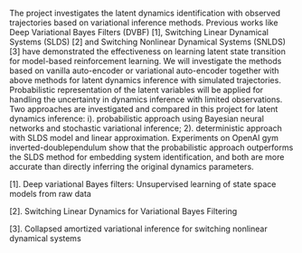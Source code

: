 The project investigates the latent dynamics identification with observed trajectories based on variational inference methods. Previous works like Deep Variational Bayes Filters (DVBF) [1], Switching Linear Dynamical Systems (SLDS) [2] and Switching Nonlinear Dynamical Systems (SNLDS) [3] have demonstrated the effectiveness on learning latent state transition for model-based reinforcement learning. We will investigate the methods based on vanilla auto-encoder or variational auto-encoder together with above methods for latent dynamics inference with simulated trajectories. Probabilistic representation of the latent variables will be applied for handling the uncertainty in dynamics inference with limited observations. Two approaches are investigated and compared in this project for latent dynamics inference: i). probabilistic approach using Bayesian neural networks and stochastic variational inference; 2). deterministic approach with SLDS model and linear approximation. Experiments on OpenAI gym inverted-doublependulum show that the probabilistic approach outperforms the SLDS method for embedding system identification, and both are more accurate than directly inferring the original dynamics parameters.

[1]. Deep variational Bayes filters: Unsupervised learning of state space models from raw data

[2]. Switching Linear Dynamics for Variational Bayes Filtering

[3]. Collapsed amortized variational inference for switching nonlinear dynamical systems
